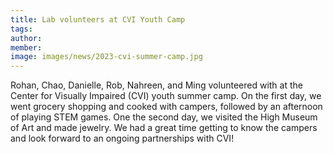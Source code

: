 ```yaml
---
title: Lab volunteers at CVI Youth Camp
tags:
author: 
member: 
image: images/news/2023-cvi-summer-camp.jpg
---
```


Rohan, Chao, Danielle, Rob, Nahreen, and Ming volunteered with at the Center for Visually Impaired (CVI) youth summer camp.  On the first day, we went grocery shopping and cooked with campers, followed by an afternoon of playing STEM games.  One the second day, we visited the High Museum of Art and made jewelry.  We had a great time getting to know the campers and look forward to an ongoing partnerships with CVI!